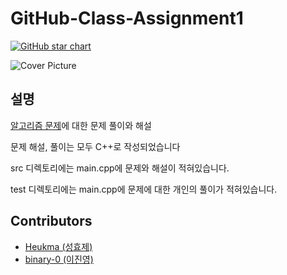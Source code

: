 # GitHub-Class-Assignment1
[![GitHub star chart](https://img.shields.io/github/stars/Heukma/GitHub-Class-Assignment1?style=social)](https://star-history.com/#Heukma/GitHub-Class-Assignment1)

![Cover Picture](https://miro.medium.com/v2/resize:fit:640/format:webp/0*cesFJY5JFpI0Rl4v.jpg)
## 설명
[알고리즘 문제](https://www.acmicpc.net/problem/9095)에 대한 문제 풀이와 해설 

문제 해설, 풀이는 모두 C++로 작성되었습니다

src 디렉토리에는 main.cpp에 문제와 해설이 적혀있습니다.

test 디렉토리에는 main.cpp에 문제에 대한 개인의 풀이가 적혀있습니다.

## Contributors
 - [Heukma (성효제)](https://github.com/Heukma)
 - [binary-0 (이진영)](https://github.com/binary-0)

